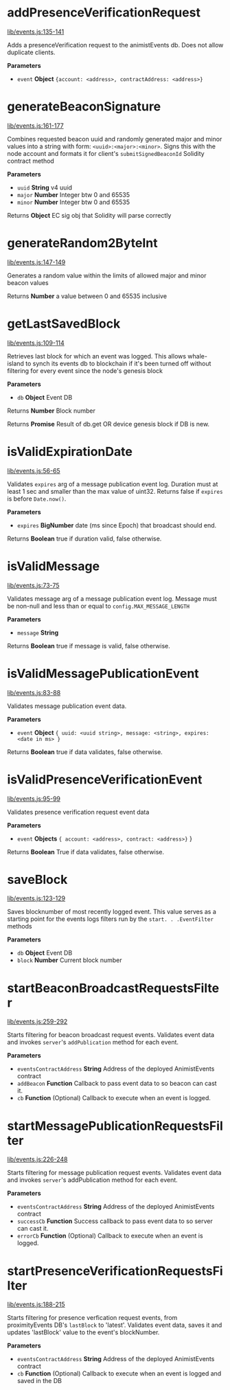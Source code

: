 # addPresenceVerificationRequest

[lib/events.js:135-141](https://github.com/animist-io/whale-island/blob/833ad0471dc35329206864068bd4947806ea3f3e/lib/events.js#L135-L141 "Source code on GitHub")

Adds a presenceVerification request to the animistEvents db. Does not allow duplicate clients.

**Parameters**

-   `event` **Object** `{account: <address>, contractAddress: <address>}`

# generateBeaconSignature

[lib/events.js:161-177](https://github.com/animist-io/whale-island/blob/833ad0471dc35329206864068bd4947806ea3f3e/lib/events.js#L161-L177 "Source code on GitHub")

Combines requested beacon uuid and randomly generated major and minor
values into a string with form: `<uuid>:<major>:<minor>`. 
Signs this with the node account and formats it for 
client's `submitSignedBeaconId` Solidity contract method

**Parameters**

-   `uuid` **String** v4 uuid
-   `major` **Number** Integer btw 0 and 65535
-   `minor` **Number** Integer btw 0 and 65535

Returns **Object** EC sig obj that Solidity will parse correctly

# generateRandom2ByteInt

[lib/events.js:147-149](https://github.com/animist-io/whale-island/blob/833ad0471dc35329206864068bd4947806ea3f3e/lib/events.js#L147-L149 "Source code on GitHub")

Generates a random value within the limits of allowed major and minor beacon values

Returns **Number** a value between 0 and 65535 inclusive

# getLastSavedBlock

[lib/events.js:109-114](https://github.com/animist-io/whale-island/blob/833ad0471dc35329206864068bd4947806ea3f3e/lib/events.js#L109-L114 "Source code on GitHub")

Retrieves last block for which an event was logged. This allows whale-island to synch its 
events db to blockchain if it's been turned off without filtering for every event since
the node's genesis block

**Parameters**

-   `db` **Object** Event DB

Returns **Number** Block number

Returns **Promise** Result of db.get OR device genesis block if DB is new.

# isValidExpirationDate

[lib/events.js:56-65](https://github.com/animist-io/whale-island/blob/833ad0471dc35329206864068bd4947806ea3f3e/lib/events.js#L56-L65 "Source code on GitHub")

Validates `expires` arg of a message publication event log. Duration must at least 1 sec and 
smaller than the max value of uint32. Returns false if `expires` is before `Date.now()`.

**Parameters**

-   `expires` **BigNumber** date (ms since Epoch) that broadcast should end.

Returns **Boolean** true if duration valid, false otherwise.

# isValidMessage

[lib/events.js:73-75](https://github.com/animist-io/whale-island/blob/833ad0471dc35329206864068bd4947806ea3f3e/lib/events.js#L73-L75 "Source code on GitHub")

Validates message arg of a message publication event log. Message must be non-null and
less than or equal to `config.MAX_MESSAGE_LENGTH`

**Parameters**

-   `message` **String** 

Returns **Boolean** true if message is valid, false otherwise.

# isValidMessagePublicationEvent

[lib/events.js:83-88](https://github.com/animist-io/whale-island/blob/833ad0471dc35329206864068bd4947806ea3f3e/lib/events.js#L83-L88 "Source code on GitHub")

Validates message publication event data.

**Parameters**

-   `event` **Object** `{ uuid: <uuid string>, message: <string>, expires: <date in ms> }`

Returns **Boolean** true if data validates, false otherwise.

# isValidPresenceVerificationEvent

[lib/events.js:95-99](https://github.com/animist-io/whale-island/blob/833ad0471dc35329206864068bd4947806ea3f3e/lib/events.js#L95-L99 "Source code on GitHub")

Validates presence verification request event data

**Parameters**

-   `event` **Objects** `{ account: <address>, contract: <address>}` }

Returns **Boolean** True if data validates, false otherwise.

# saveBlock

[lib/events.js:123-129](https://github.com/animist-io/whale-island/blob/833ad0471dc35329206864068bd4947806ea3f3e/lib/events.js#L123-L129 "Source code on GitHub")

Saves blocknumber of most recently logged event. This value serves as a starting point for the 
events logs filters run by the `start. . .EventFilter` methods

**Parameters**

-   `db` **Object** Event DB
-   `block` **Number** Current block number

# startBeaconBroadcastRequestsFilter

[lib/events.js:259-292](https://github.com/animist-io/whale-island/blob/833ad0471dc35329206864068bd4947806ea3f3e/lib/events.js#L259-L292 "Source code on GitHub")

Starts filtering for beacon broadcast request events. Validates event data and invokes `server`'s 
`addPublication` method for each event.

**Parameters**

-   `eventsContractAddress` **String** Address of the deployed AnimistEvents contract
-   `addBeacon` **Function** Callback to pass event data to so beacon can cast it.
-   `cb` **Function** (Optional) Callback to execute when an event is logged.

# startMessagePublicationRequestsFilter

[lib/events.js:226-248](https://github.com/animist-io/whale-island/blob/833ad0471dc35329206864068bd4947806ea3f3e/lib/events.js#L226-L248 "Source code on GitHub")

Starts filtering for message publication request events. Validates event data and invokes 
`server`'s addPublication method for each event.

**Parameters**

-   `eventsContractAddress` **String** Address of the deployed AnimistEvents contract
-   `successCb` **Function** Success callback to pass event data to so server can cast it.
-   `errorCb` **Function** (Optional) Callback to execute when an event is logged.

# startPresenceVerificationRequestsFilter

[lib/events.js:188-215](https://github.com/animist-io/whale-island/blob/833ad0471dc35329206864068bd4947806ea3f3e/lib/events.js#L188-L215 "Source code on GitHub")

Starts filtering for presence verfication request events, from proximityEvents DB's 
`lastBlock` to 'latest'. Validates event data, saves it and updates 'lastBlock' value to the 
event's blockNumber.

**Parameters**

-   `eventsContractAddress` **String** Address of the deployed AnimistEvents contract
-   `cb` **Function** (Optional) Callback to execute when an event is logged and saved in the DB
